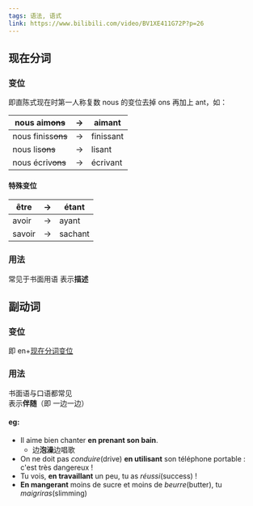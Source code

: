 ```yaml
---
tags: 语法, 语式
link: https://www.bilibili.com/video/BV1XE411G72P?p=26
---
```


## 现在分词

### 变位

即直陈式现在时第一人称复数 nous 的变位去掉 ons 再加上 ant，如：

| nous aim~~ons~~    | ->  | aimant    |
| ------------------ | --- | --------- |
| nous finiss~~ons~~ | ->  | finissant |
| nous lis~~ons~~    | ->  | lisant    |
| nous écriv~~ons~~  | ->  | écrivant  |

#### 特殊变位

| être   | ->  | étant   |
| ------ | --- | ------- |
| avoir  | ->  | ayant   |
| savoir | ->  | sachant |

### 用法

常见于书面用语
表示**描述**

## 副动词

### 变位

即 en+[现在分词变位](#变位)

### 用法

书面语与口语都常见  
表示**伴随**（即 一边一边）

#### eg:

- Il aime bien chanter **en prenant son bain**.
    - 边**泡澡**边唱歌
- On ne doit pas *conduire*(drive) **en utilisant** son téléphone portable : c'est très dangereux !
- Tu vois, **en travaillant** un peu, tu as *réussi*(success) !
- **En mangerant** moins de sucre et moins de *beurre*(butter), tu *maigriras*(slimming)
